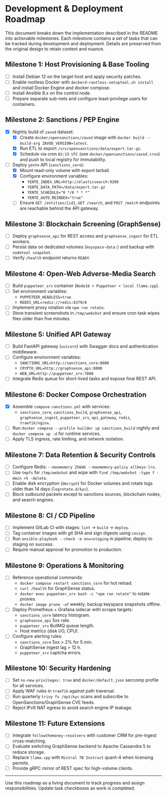 # Development & Deployment Roadmap

This document breaks down the implementation described in the README into actionable milestones. Each milestone contains a set of tasks that can be tracked during development and deployment. Details are preserved from the original design to retain context and nuance.

## Milestone 1: Host Provisioning & Base Tooling
- [ ] Install Debian 12 on the target host and apply security patches.
- [ ] Enable rootless Docker with `dockerd-rootless-setuptool.sh install` and install Docker Engine and docker compose.
- [ ] Install Ansible 8.x on the control node.
- [ ] Prepare separate sub-nets and configure least-privilege users for containers.

## Milestone 2: Sanctions / PEP Engine
- [x] Nightly build of `zavod` dataset:
  - [x] Create `docker/opensanctions/zavod` image with `docker build --build-arg ZAVOD_VERSION=latest`.
  - [x] Run ETL to export `/srv/opensanctions/data/export.tar.gz`.
  - [x] Schedule via cron `02:15 UTC` (see `docker/opensanctions/zavod.cron`) and push to local registry for immutability.
- [ ] Deploy `yente` API (`sanctions_core`):
  - [x] Mount read-only volume with export tarball.
  - [x] Configure environment variables:
    - `YENTE_INDEX_URL=http://elasticsearch:9200`
    - `YENTE_DATA_PATH=/data/export.tar.gz`
    - `YENTE_SCHEDULE="0 */6 * * *"`
    - `YENTE_AUTO_REINDEX="true"`
  - [ ] Ensure `GET /entities/{id}`, `GET /search`, and `POST /match` endpoints are reachable behind the API gateway.

## Milestone 3: Blockchain Screening (GraphSense)
- [ ] Deploy `graphsense_api` for REST access and `graphsense_ingest` for ETL workers.
- [ ] Persist data on dedicated volumes (`keyspace-data:`) and backup with `nodetool snapshot`.
- [ ] Verify `/health` endpoint returns `READY`.

## Milestone 4: Open-Web Adverse-Media Search
- [ ] Build `puppeteer_srv` container (`Node18 + Puppeteer + local llama.cpp`).
- [ ] Set environment variables:
  - `PUPPETEER_HEADLESS=true`
  - `REDIS_URL=redis://redis:6379/0`
- [ ] Implement proxy rotation via `npm run rotate`.
- [ ] Store transient screenshots in `/tmp/webshot` and ensure cron task wipes files older than five minutes.

## Milestone 5: Unified API Gateway
- [ ] Build FastAPI gateway (`uvicorn`) with Swagger docs and authentication middleware.
- [ ] Configure environment variables:
  - `SANCTIONS_URL=http://sanctions_core:8000`
  - `CRYPTO_URL=http://graphsense_api:8000`
  - `WEB_URL=http://puppeteer_srv:7000`
- [ ] Integrate Redis queue for short-lived tasks and expose final REST API.

## Milestone 6: Docker Compose Orchestration
- [x] Assemble `compose-sanctions.yml` with services:
  - `sanctions_core`, `sanctions_build`, `graphsense_api`, `graphsense_ingest`, `puppeteer_srv`, `api_gateway`, `redis`, `traefik/nginx`.
- [ ] Run `docker compose --profile builder up sanctions_build` nightly and `docker compose up -d` for runtime services.
- [ ] Apply TLS ingress, rate limiting, and network isolation.

## Milestone 7: Data Retention & Security Controls
- [ ] Configure Redis: `--maxmemory 256mb --maxmemory-policy allkeys-lru`.
- [ ] Use `tmpfs` for `/tmp/webshot` and wipe with `find /tmp/webshot -type f -mmin +5 -delete`.
- [ ] Enable disk encryption (`dmcrypt`) for Docker volumes and rotate logs older than 14 days (`logrotate.d/kyc`).
- [ ] Block outbound packets except to sanctions sources, blockchain nodes, and search engines.

## Milestone 8: CI / CD Pipeline
- [ ] Implement GitLab CI with stages: `lint` → `build` → `deploy`.
- [ ] Tag container images with git SHA and sign digests using `cosign`.
- [ ] Run `ansible-playbook --check -e env=staging` in pipeline; deploy to staging on success.
- [ ] Require manual approval for promotion to production.

## Milestone 9: Operations & Monitoring
- [ ] Reference operational commands:
  - `docker compose restart sanctions_core` for hot reload.
  - `curl /health` for GraphSense status.
  - `docker exec puppeteer_srv bash -c "npm run rotate"` to rotate proxies.
  - `docker image prune -af` weekly; backup keyspace snapshots offline.
- [ ] Deploy Prometheus + Grafana sidecar with scrape targets:
  - `sanctions_core` latency histogram.
  - `graphsense_api` 5xx rate.
  - `puppeteer_srv` BullMQ queue length.
  - Host metrics (disk I/O, CPU).
- [ ] Configure alerting rules:
  - `sanctions_core` 5xx > 2% for 5 min.
  - GraphSense ingest lag > 12 h.
  - `puppeteer_srv` captcha errors.

## Milestone 10: Security Hardening
- [ ] Set `no-new-privileges: true` and `docker/default.json` seccomp profile for all services.
- [ ] Apply WAF rules in `traefik` against path traversal.
- [ ] Run quarterly `trivy fs /opt/kyc` scans and subscribe to OpenSanctions/GraphSense CVE feeds.
- [ ] Reject IPv6 NAT egress to avoid search engine IP leakage.

## Milestone 11: Future Extensions
- [ ] Integrate `followthemoney-resolvers` with customer CRM for pre-ingest cross-matching.
- [ ] Evaluate switching GraphSense backend to Apache Cassandra 5 to reduce storage.
- [ ] Replace `llama.cpp` with `Mistral 7B Instruct` quant-4 when licensing permits.
- [ ] Provide gRPC mirror of REST spec for high-volume clients.

---

Use this roadmap as a living document to track progress and assign responsibilities. Update task checkboxes as work is completed.
